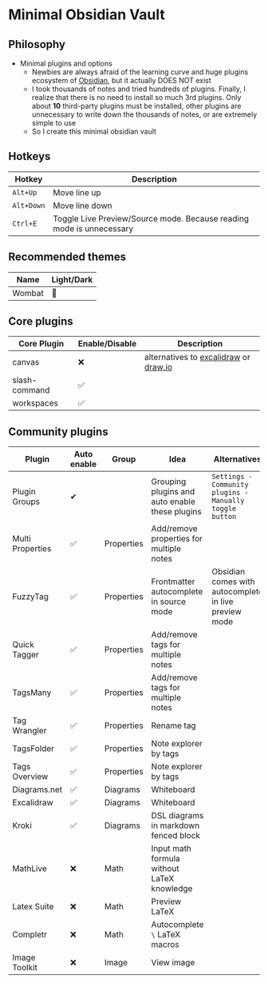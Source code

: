 # Minimal Obsidian Vault

## Philosophy

- Minimal plugins and options
	- Newbies are always afraid of the learning curve and huge plugins ecosystem of [Obsidian](https://obsidian.md), but it actually DOES NOT exist
	- I took thousands of notes and tried hundreds of plugins. Finally, I realize that there is no need to install so much 3rd plugins. Only about **10** third-party plugins must be installed, other plugins are unnecessary to write down the thousands of notes, or are extremely simple to use
	- So I create this minimal obsidian vault

## Hotkeys

| Hotkey     | Description                                                          |
| ---------- | -------------------------------------------------------------------- |
| `Alt+Up`   | Move line up                                                         |
| `Alt+Down` | Move line down                                                       |
| `Ctrl+E`   | Toggle Live Preview/Source mode. Because reading mode is unnecessary |

## Recommended themes

| Name   | Light/Dark |
| ------ | ---------- |
| Wombat | 🌙         |

## Core plugins

| Core Plugin   | Enable/Disable | Description                                                                                                                                          |
| ------------- | -------------- | ---------------------------------------------------------------------------------------------------------------------------------------------------- |
| canvas        | ❌              | alternatives to [excalidraw](https://github.com/zsviczian/obsidian-excalidraw-plugin) or [draw.io](https://github.com/jensmtg/obsidian-diagrams-net) |
| slash-command | ✅              |                                                                                                                                                      |
| workspaces    | ✅              |                                                                                                                                                      |

## Community plugins

| Plugin           | Auto enable | Group      | Idea                                           | Alternatives                                            |
| ---------------- | ----------- | ---------- | ---------------------------------------------- | ------------------------------------------------------- |
| Plugin Groups    | ✔           |            | Grouping plugins and auto enable these plugins | `Settings - Community plugins - Manually toggle button` |
| Multi Properties | ✅           | Properties | Add/remove properties for multiple notes       |                                                         |
| FuzzyTag         | ✅           | Properties | Frontmatter autocomplete in source mode        | Obsidian comes with autocomplete in live preview mode   |
| Quick Tagger     | ✅           | Properties | Add/remove tags for multiple notes             |                                                         |
| TagsMany         | ✅           | Properties | Add/remove tags for multiple notes             |                                                         |
| Tag Wrangler     | ✅           | Properties | Rename tag                                     |                                                         |
| TagsFolder       | ✅           | Properties | Note explorer by tags                          |                                                         |
| Tags Overview    | ✅           | Properties | Note explorer by tags                          |                                                         |
| Diagrams.net     | ✅           | Diagrams   | Whiteboard                                     |                                                         |
| Excalidraw       | ✅           | Diagrams   | Whiteboard                                     |                                                         |
| Kroki            | ✅           | Diagrams   | DSL diagrams in markdown fenced block          |                                                         |
| MathLive         | ❌           | Math       | Input math formula without LaTeX knowledge     |                                                         |
| Latex Suite      | ❌           | Math       | Preview LaTeX                                  |                                                         |
| Completr         | ❌           | Math       | Autocomplete `\` LaTeX macros                  |                                                         |
| Image Toolkit    | ❌           | Image      | View image                                     |                                                         |
